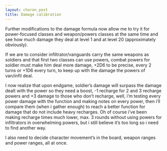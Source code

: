 ```yaml
---
layout: charon_post
title: Damage calibration
---
```

Further modifications to the damage formula now allow me to try it for power-focused classes and weapon/powers classes at the same time and see how much damage they deal at level 1 and at level 20 (approximately obviously).

If we are to consider infiltrator/vanguards carry the same weapons as soldiers and that first two classes can use powers, combat powers for soldier must make him deal more damage, +2D6 to be precise, every 2 turns or +1D6 every turn, to keep up with the damage the powers of van/infil deal. 

I now realize that upon endgame, soldier’s damage will surpass the damage dealt with the power so they need a boost, -1 recharge for 2 and 3 recharge powers and +3 damage to those who don’t recharge, well, i’m testing every power damage with the function and making notes on every power, then i’ll compare them (when i gather enough) to reach a better function for damage that do not include heavy recharges. Oh of course i’ve been making recharge times much lower, max. 3 rounds without using powers for infiltrators in overwhelming powers, but i still believe it’s too long so i need to find another way.

I also need to decide character movement’s in the board, weapon ranges and power ranges, all at once.

<span class="image featured"><img src="http://i.giphy.com/2mc3bdQA9YvQY.gif" alt=""/></span>


